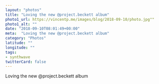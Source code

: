 ```yaml
---
layout: "photos"
title: "Loving the new @project.beckett album"
photo1_url: https://vincentp.me/images/blog/2018-09-10/photo.jpg""
photo1_alt: ""
date: "2018-09-10T08:01:49+00:00"
meta:  "Loving the new @project.beckett album"
category: "Photos"
latitude: ""
longitude: ""
tags:
- synthwave
twitterCard: false
---
```

Loving the new @project.beckett album
